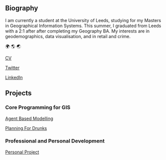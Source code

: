 ## Biography

I am currently a student at the University of Leeds, studying for my Masters in Geographical Information Systems. This summer, I graduated from Leeds with a 2:1 after after completing my Geography BA. My interests are in geodemographics, data visualisation, and in retail and crime.

:earth_africa:
:earth_americas:
:earth_asia:	

[CV](georgieweaver.github.io/cv)

[Twitter](https://twitter.com/GWeaverGIS)

[LinkedIn](https://www.linkedin.com/in/georginaweaver/)

## Projects

### Core Programming for GIS


[Agent Based Modelling](georgieweaver.github.io/model) 


[Planning For Drunks](georgieweaver.github.io/drunks)

### Professional and Personal Development


[Personal Project](georgieweaver.github.io/ppdproject)
